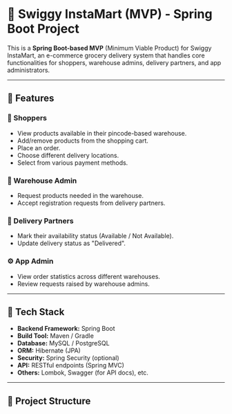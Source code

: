 # 🛒 Swiggy InstaMart (MVP) - Spring Boot Project

This is a **Spring Boot-based MVP** (Minimum Viable Product) for Swiggy InstaMart, an e-commerce grocery delivery system that handles core functionalities for shoppers, warehouse admins, delivery partners, and app administrators.

---

## 🚀 Features

### 👤 Shoppers
- View products available in their pincode-based warehouse.
- Add/remove products from the shopping cart.
- Place an order.
- Choose different delivery locations.
- Select from various payment methods.

### 🏢 Warehouse Admin
- Request products needed in the warehouse.
- Accept registration requests from delivery partners.

### 🛵 Delivery Partners
- Mark their availability status (Available / Not Available).
- Update delivery status as "Delivered".

### ⚙️ App Admin
- View order statistics across different warehouses.
- Review requests raised by warehouse admins.

---

## 🧱 Tech Stack

- **Backend Framework:** Spring Boot
- **Build Tool:** Maven / Gradle
- **Database:** MySQL / PostgreSQL
- **ORM:** Hibernate (JPA)
- **Security:** Spring Security (optional)
- **API:** RESTful endpoints (Spring MVC)
- **Others:** Lombok, Swagger (for API docs), etc.

---

## 📁 Project Structure

